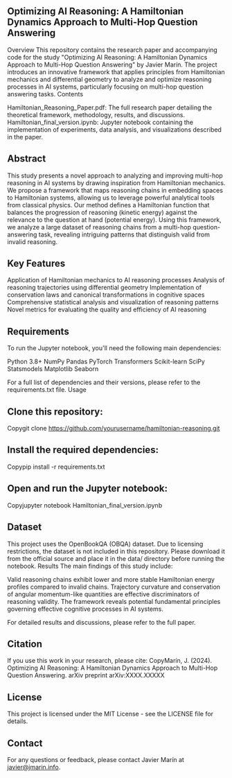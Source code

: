 ## Optimizing AI Reasoning: A Hamiltonian Dynamics Approach to Multi-Hop Question Answering
Overview
This repository contains the research paper and accompanying code for the study "Optimizing AI Reasoning: A Hamiltonian Dynamics Approach to Multi-Hop Question Answering" by Javier Marín. The project introduces an innovative framework that applies principles from Hamiltonian mechanics and differential geometry to analyze and optimize reasoning processes in AI systems, particularly focusing on multi-hop question answering tasks.
Contents

Hamiltonian_Reasoning_Paper.pdf: The full research paper detailing the theoretical framework, methodology, results, and discussions.
Hamiltonian_final_version.ipynb: Jupyter notebook containing the implementation of experiments, data analysis, and visualizations described in the paper.

## Abstract
This study presents a novel approach to analyzing and improving multi-hop reasoning in AI systems by drawing inspiration from Hamiltonian mechanics. We propose a framework that maps reasoning chains in embedding spaces to Hamiltonian systems, allowing us to leverage powerful analytical tools from classical physics. Our method defines a Hamiltonian function that balances the progression of reasoning (kinetic energy) against the relevance to the question at hand (potential energy). Using this framework, we analyze a large dataset of reasoning chains from a multi-hop question-answering task, revealing intriguing patterns that distinguish valid from invalid reasoning.
## Key Features

Application of Hamiltonian mechanics to AI reasoning processes
Analysis of reasoning trajectories using differential geometry
Implementation of conservation laws and canonical transformations in cognitive spaces
Comprehensive statistical analysis and visualization of reasoning patterns
Novel metrics for evaluating the quality and efficiency of AI reasoning

## Requirements
To run the Jupyter notebook, you'll need the following main dependencies:

Python 3.8+
NumPy
Pandas
PyTorch
Transformers
Scikit-learn
SciPy
Statsmodels
Matplotlib
Seaborn

For a full list of dependencies and their versions, please refer to the requirements.txt file.
Usage

## Clone this repository:
Copygit clone https://github.com/yourusername/hamiltonian-reasoning.git

## Install the required dependencies:
Copypip install -r requirements.txt

## Open and run the Jupyter notebook:
Copyjupyter notebook Hamiltonian_final_version.ipynb


## Dataset
This project uses the OpenBookQA (OBQA) dataset. Due to licensing restrictions, the dataset is not included in this repository. Please download it from the official source and place it in the data/ directory before running the notebook.
Results
The main findings of this study include:

Valid reasoning chains exhibit lower and more stable Hamiltonian energy profiles compared to invalid chains.
Trajectory curvature and conservation of angular momentum-like quantities are effective discriminators of reasoning validity.
The framework reveals potential fundamental principles governing effective cognitive processes in AI systems.

For detailed results and discussions, please refer to the full paper.
## Citation
If you use this work in your research, please cite:
CopyMarín, J. (2024). Optimizing AI Reasoning: A Hamiltonian Dynamics Approach to Multi-Hop Question Answering. arXiv preprint arXiv:XXXX.XXXXX
## License
This project is licensed under the MIT License - see the LICENSE file for details.
## Contact
For any questions or feedback, please contact Javier Marín at javier@jmarin.info.
